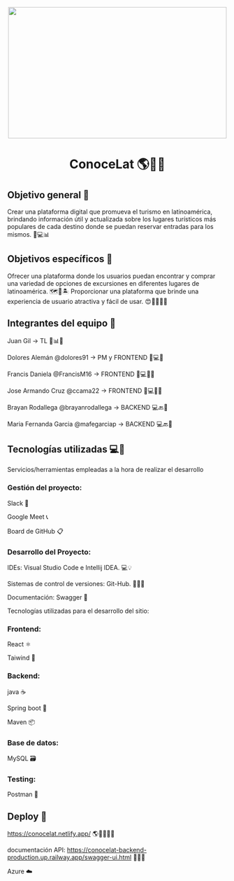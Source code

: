 <p align="center">
  <img src="https://i.imgur.com/2DomYQQ.png" height="300" width="500">
</p>

<h1 align="center">ConoceLat 🌎🧳🌴</h1>


## Objetivo general 🎯

Crear una plataforma digital que promueva el turismo en latinoamérica, brindando información útil y actualizada sobre los lugares turísticos más populares de cada destino donde se puedan reservar entradas para los mismos. 📱💻📊

## Objetivos específicos 📝

Ofrecer una plataforma donde los usuarios puedan encontrar y comprar una variedad de opciones de excursiones en diferentes lugares de latinoamérica. 🗺️🧭🏝️
Proporcionar una plataforma que brinde una experiencia de usuario atractiva y fácil de usar. 😍👨‍💻👩‍💻

## Integrantes del equipo 🤝

Juan Gil -> TL 🚀📊✅

Dolores Alemán @dolores91 -> PM y FRONTEND 🚀💻🎨

Francis Daniela @FrancisM16 -> FRONTEND 🎨💻👩‍💻

Jose Armando Cruz @ccama22 -> FRONTEND 🎨💻👨‍💻

Brayan Rodallega @brayanrodallega -> BACKEND 💻🔙🚀

Maria Fernanda Garcia @mafegarciap -> BACKEND 💻🔙🎨

## Tecnologías utilizadas 💻🔧

Servicios/herramientas empleadas a la hora de realizar el desarrollo

### Gestión del proyecto:

Slack 💬

Google Meet 📞

Board de GitHub 📋

### Desarrollo del Proyecto:

IDEs: Visual Studio Code e Intellij IDEA. 💻💡

Sistemas de control de versiones: Git-Hub. 🐱‍👤🐙

Documentación: Swagger 📝

Tecnologías utilizadas para el desarrollo del sitio:

### Frontend:

React ⚛️

Taiwind 🎨

### Backend:

java ☕️

Spring boot 🚀

Maven 📦

### Base de datos:

MySQL 🗃️

### Testing:

Postman 🧪

## Deploy 🚀

https://conocelat.netlify.app/ 🌎👨‍💻👩‍💻

documentación API: https://conocelat-backend-production.up.railway.app/swagger-ui.html 📝🚀🔧

Azure ☁️

